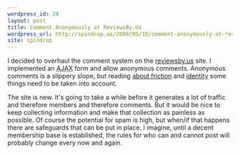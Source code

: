 ```yaml
---
wordpress_id: 24
layout: post
title: Comment Anonymously at ReviewsBy.Us
wordpress_url: http://spindrop.us/2006/05/18/comment-anonymously-at-reviewsbyus/
site: spindrop
---
```

[1]: http://www.alistapart.com/articles/flywheelsandfriction
[rbu]: http://reviewsby.us/
[2]: http://www.alistapart.com/articles/identitymatters/

I decided to overhaul the comment system on the [reviewsby.us][rbu] site.  I implemented an <acronym title="Asynchronous Java and XML">AJAX</acronym> form and allow anonymous comments.  Anonymous comments is a slippery slope, but reading [about friction][1] and [identity][2] some things need to be taken into account.

The site is new.  It's going to take a while before it generates a lot of traffic and therefore members and therefore comments.  But it would be nice to keep collecting information and make that collection as painless as possible.  Of course the potential for spam is high, but when/if that happens there are safeguards that can be put in place.  I imagine, until a decent membership base is established, the rules for who can and cannot post will probably change every now and again.  
